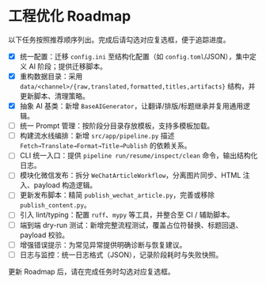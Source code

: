 # 工程优化 Roadmap

以下任务按照推荐顺序列出。完成后请勾选对应复选框，便于追踪进度。

- [x] 统一配置：迁移 `config.ini` 至结构化配置（如 `config.toml`/JSON），集中定义 AI 阶段；提供迁移脚本。
- [x] 重构数据目录：采用 `data/<channel>/{raw,translated,formatted,titles,artifacts}` 结构，并更新脚本、清理策略。
- [x] 抽象 AI 基类：新增 `BaseAIGenerator`，让翻译/排版/标题继承并复用通用逻辑。
- [ ] 统一 Prompt 管理：按阶段分目录存放模板，支持多模板加载。
- [ ] 构建流水线编排：新增 `src/app/pipeline.py` 描述 `Fetch→Translate→Format→Title→Publish` 的依赖关系。
- [ ] CLI 统一入口：提供 `pipeline run/resume/inspect/clean` 命令，输出结构化日志。
- [ ] 模块化微信发布：拆分 `WeChatArticleWorkflow`，分离图片同步、HTML 注入、payload 构造逻辑。
- [ ] 更新发布脚本：精简 `publish_wechat_article.py`，完善或移除 `publish_content.py`。
- [ ] 引入 lint/typing：配置 `ruff`、`mypy` 等工具，并整合至 CI / 辅助脚本。
- [ ] 端到端 dry-run 测试：新增完整流程测试，覆盖占位符替换、标题回退、payload 校验。
- [ ] 增强错误提示：为常见异常提供明确诊断与恢复建议。
- [ ] 日志与监控：统一日志格式（JSON），记录阶段耗时与失败快照。

更新 Roadmap 后，请在完成任务时勾选对应复选框。
